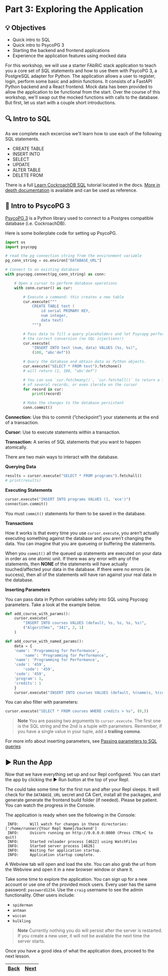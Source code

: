 # Part 3: Exploring the Application

## 💡 Objectives

- Quick intro to SQL
- Quick intro to PsycoPG 3
- Starting the backend and frontend applications
- Experience the application features using mocked data

For this workshop, we will use a starter FAbRiC stack application to teach you a core set of SQL statements and how to use them with PsycoPG 3, a PostgreSQL adapter for Python. The application allows a user to register, login, perform some basic and admin functions. It consists of a FastAPI Python backend and a React frontend. Mock data has been provided to allow the application to be functional from the start. Over the course of this workshop, we'll swap out the mocked functions with calls to the database. But first, let us start with a couple short introductions.

## 🔍 Intro to SQL

As we complete each excercise we'll learn how to use each of the following SQL statements.

- CREATE TABLE
- INSERT INTO
- SELECT
- UPDATE
- ALTER TABLE
- DELETE FROM

There is a full [Learn CockroachDB SQL](https://www.cockroachlabs.com/docs/cockroachcloud/learn-cockroachdb-sql.html) tutorial located in the docs. [More in depth documentation](https://www.cockroachlabs.com/docs/stable/sql-statements.html) is available and can be used as reference.

## 🐍 Intro to PsycoPG 3

[PsycoPG 3](https://www.psycopg.org/psycopg3/) is a Python library used to connect to a Postgres compatible database (i.e. CockroachDB).

Here is some boilerplate code for setting up PsycoPG.

```python
import os
import psycopg

# read the pg connection string from the environment variable
pg_conn_string = os.environ["DATABASE_URL"]

# Connect to an existing database
with psycopg.connect(pg_conn_string) as conn:

    # Open a cursor to perform database operations
    with conn.cursor() as cur:

        # Execute a command: this creates a new table
        cur.execute("""
            CREATE TABLE test (
                id serial PRIMARY KEY,
                num integer,
                data text)
            """)

        # Pass data to fill a query placeholders and let Psycopg perform
        # the correct conversion (no SQL injections!)
        cur.execute(
            "INSERT INTO test (num, data) VALUES (%s, %s)",
            (100, "abc'def"))

        # Query the database and obtain data as Python objects.
        cur.execute("SELECT * FROM test").fetchone()
        # will return (1, 100, "abc'def")

        # You can use `cur.fetchmany()`, `cur.fetchall()` to return a list
        # of several records, or even iterate on the cursor
        for record in cur:
            print(record)

        # Make the changes to the database persistent
        conn.commit()
```

**Connection:** Use this to commit (”checkpoint”) your statements at the end of a transaction.

**Cursor:** Use to execute statements within a transaction.

**Transaction:** A series of SQL statements that you want to happen atomically.

There are two main ways to interact with the database.

**Querying Data**

```python
results = cursor.execute("SELECT * FROM programs").fetchall()
# print(results)
```

**Executing Statements**

```python
cursor.execute("INSERT INTO programs VALUES (1, 'ece')")
connection.commit()
```

You must `commit()` statements for them to be saved in the database.

**Transactions**

How it works is that every time you use `cursor.execute`, you aren’t actually executing something against the database and you aren’t changing the data. You can imagine that you are queueing or buffering the statements.

When you `commit()` all the queued up statements are executed on your data in order as one atomic unit. If there was any error with any of the statements, then **NONE** of the statements will have actually touched/affected your data in the database. If there were no errors (ie. success), then all of the statements will have ran against your real data in the database.

**Inserting Parameters**

You can pass data in Python variables safely into SQL using Psycopg parameters. Take a look at the example below.

```python
def add_course_with_params():
    cursor.execute(
        "INSERT INTO courses VALUES (default, %s, %s, %s, %s)",
        ("Algorithms", "341", 2, 1)
    )

def add_course_with_named_params():
    data = {
    'name': 'Programming for Performance',
        'name': 'Programming for Performance',
    'name': 'Programming for Performance',
    'code': '459',
        'code': '459',
    'code': '459',
    'program': 1,
    'credits': 1
    }
    cursor.execute("INSERT INTO courses VALUES (default, %(name)s, %(code)s, %(program)s, %(credits)s)", data)
```

You can also filter with parameters:

```python
cursor.execute("SELECT * FROM courses WHERE credits > %s", (0,))
```

> **Note**
> You are passing two arguments to `cursor.execute`. The first one is the SQL string and the 2nd is a tuple with parameters. Remember, if you have a single value in your tuple, add a **trailing comma**.

For more info about inserting parameters, see [Passing parameters to SQL queries](https://www.psycopg.org/psycopg3/docs/basic/params.html)

## ▶️ Run the App

Now that we have everything set up and our Repl configured. You can start the app by clicking the ▶ Run button at the top of your Repl.

The could take some time for the first run and after your Repl sleeps. It will check for the `DATABASE_URL` secret and CA Cert, install all the packages, and generate generate the frontend build folder (if needed). Please be patient. You can watch the progress in the Console.

The application is ready when see the following in the Console:

```shell
 INFO:     Will watch for changes in these directories: ['/home/runner/{Your Repl Name}/backend']
 INFO:     Uvicorn running on http://0.0.0.0:8000 (Press CTRL+C to quit)
 INFO:     Started reloader process [4622] using WatchFiles
 INFO:     Started server process [4626]
 INFO:     Waiting for application startup.
 INFO:     Application startup complete.
```

A Webview tab will open and load the site. You can also grab the url from the Webview and open it in a new browser window or share it.

Take some time to explore the application. You can sign up for a new account or use one of the provided mock users. Every user has the same password: `password1234`. Use the `craig` username to see the admin functionality. Other users include:

- `spiderman`
- `antman`
- `wiccan`
- `hulkling`

> **Note**
> Currently nothing you do will persist after the server is restarted. If you create a new user, it will not be available the next time the server starts.

Once you have a good idea of what the application does, proceed to the next lesson.

| [Back](part-2.md) | [Next](part-4.md) |
| ----------------- | ----------------- |
